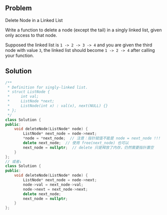 ## Problem

Delete Node in a Linked List

Write a function to delete a node (except the tail) in a singly linked list, given only access to that node.

Supposed the linked list is `1 -> 2 -> 3 -> 4` and you are given the third node with value `3`, the linked list should become `1 -> 2 -> 4` after calling your function.





## Solution

```c++
/**
 * Definition for singly-linked list.
 * struct ListNode {
 *     int val;
 *     ListNode *next;
 *     ListNode(int x) : val(x), next(NULL) {}
 * };
 */
class Solution {
public:
    void deleteNode(ListNode* node) {
        ListNode* next_node = node->next;
        *node = *next_node;  // 注意：指针赋值不能是 node = next_node !!!
        delete next_node;  // 使用 free(next_node) 也可以
        next_node = nullptr;  // delete 只是释放了内存，仍然需要指针置空
    }
};
// 或者↓
class Solution {
public:
    void deleteNode(ListNode* node) {
        ListNode* next_node = node->next;
        node->val = next_node->val;
        node->next = next_node->next;
        delete next_node; 
        next_node = nullptr;
    }
};
```

